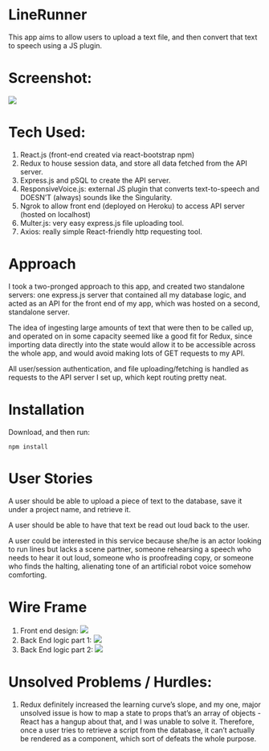 
# LineRunner

This app aims to allow users to upload a text file, and then convert that text to speech using a JS plugin.

# Screenshot: 

![](http://i.imgur.com/ToaGkRa.png)

# Tech Used: 
1. React.js (front-end created via react-bootstrap npm)
2. Redux to house session data, and store all data fetched from the API server. 
3. Express.js and pSQL to create the API server. 
4. ResponsiveVoice.js: external JS plugin that converts text-to-speech and DOESN’T (always) sounds like the Singularity.
5. Ngrok to allow front end (deployed on Heroku) to access API server (hosted on localhost)
6. Multer.js: very easy express.js file uploading tool. 
7. Axios: really simple React-friendly http requesting tool. 

# Approach
I took a two-pronged approach to this app, and created two standalone servers: one express.js server that contained all my database logic, and acted as an API for the front end of my app, which was hosted on a second, standalone server. 

The idea of ingesting large amounts of text that were then to be called up, and operated on in some capacity seemed like a good fit for Redux, since importing data directly into the state would allow it to be accessible across the whole app, and would avoid making lots of GET requests to my API. 

All user/session authentication, and file uploading/fetching is handled as requests to the API server I set up, which kept routing pretty neat. 

# Installation
Download, and then run: 
```
npm install
```

# User Stories
A user should be able to upload a piece of text to the database, save it under a project name, and retrieve it. 

A user should be able to have that text be read out loud back to the user. 

A user could be interested in this service because she/he is an actor looking to run lines but lacks a scene partner, someone rehearsing a speech who needs to hear it out loud, someone who is proofreading copy, or someone who finds the halting, alienating tone of an artificial robot voice somehow comforting. 

# Wire Frame
1. Front end design: ![](http://i.imgur.com/Ly2YkT8.jpg)
2. Back End logic part 1: ![](http://i.imgur.com/fCxaIFs.jpg)
3. Back End logic part 2: ![](http://i.imgur.com/FIv09ly.jpg)


# Unsolved Problems / Hurdles: 
1. Redux definitely increased the learning curve’s slope, and my one, major unsolved issue is how to map a state to props that’s an array of objects - React has a hangup about that, and I was unable to solve it. Therefore, once a user tries to retrieve a script from the database, it can’t actually be rendered as a component, which sort of defeats the whole purpose. 